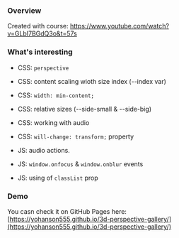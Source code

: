 ### Overview

Created with course: https://www.youtube.com/watch?v=GLbI7BGdQ3o&t=57s


### What's interesting

- CSS: `perspective`
- CSS: content scaling wioth size index (--index var)
- CSS: `width: min-content;`
- CSS: relative sizes (--side-small & --side-big)
- CSS: working with audio
- CSS: `will-change: transform;` property

- JS: audio actions. 
- JS: `window.onfocus` & `window.onblur` events
- JS: using of `classList` prop

### Demo

You casn check it on GitHub Pages here: [https://yohanson555.github.io/3d-perspective-gallery/](https://yohanson555.github.io/3d-perspective-gallery/)
